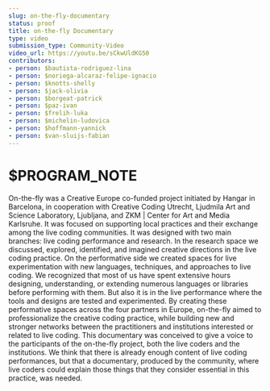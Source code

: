 ```yaml
---
slug: on-the-fly-documentary
status: proof
title: on-the-fly Documentary
type: video
submission_type: Community-Video
video_url: https://youtu.be/sCkwUldKG50
contributors:
- person: $bautista-rodriguez-lina
- person: $noriega-alcaraz-felipe-ignacio
- person: $knotts-shelly
- person: $jack-olivia
- person: $borgeat-patrick
- person: $paz-ivan
- person: $frelih-luka
- person: $michelin-ludovica
- person: $hoffmann-yannick
- person: $van-sluijs-fabian
---
```


# $PROGRAM_NOTE

On-the-fly was a Creative Europe co-funded project initiated by Hangar in Barcelona, in cooperation with Creative Coding Utrecht, Ljudmila Art and Science Laboratory, Ljubljana, and ZKM | Center for Art and Media Karlsruhe. It was focused on supporting local practices and their exchange among the live coding communities. It was designed with two main branches: live coding performance and research. In the research space we discussed, explored, identified, and imagined creative directions in the live coding practice. On the performative side we created spaces for live experimentation with new languages, techniques, and approaches to live coding. We recognized that most of us have spent extensive hours designing, understanding, or extending numerous languages or libraries before performing with them. But also it is in the live performance where the tools and designs are tested and experimented. By creating these performative spaces across the four partners in Europe, on-the-fly aimed to professionalize the creative coding practice, while building new and stronger networks between the practitioners and institutions interested or related to live coding. This documentary was conceived to give a voice to the participants of the on-the-fly project, both the live coders and the institutions. We think that there is already enough content of live coding performances, but that a documentary, produced by the community, where live coders could explain those things that they consider essential in this practice, was needed.
